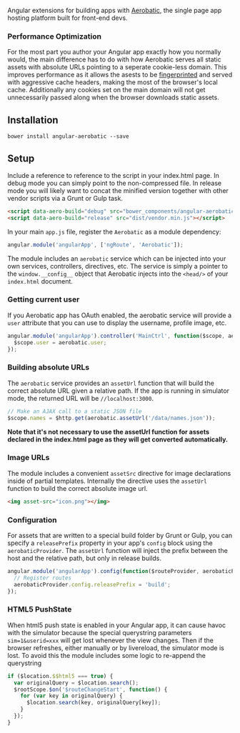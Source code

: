 Angular extensions for building apps with [Aerobatic](http://www.aerobatic.com), the single page app hosting platform built for front-end devs.

### Performance Optimization
For the most part you author your Angular app exactly how you normally would, the main difference has to do with how Aerobatic serves all static assets with absolute URLs pointing to a seperate cookie-less domain. This improves performance as it allows the asests to be [fingerprinted](https://developers.google.com/speed/docs/insights/LeverageBrowserCaching) and served with aggressive cache headers, making the most of the browser's local cache. Additionally any cookies set on the main domain will not get unnecessarily passed along when the browser downloads static assets.

## Installation
`bower install angular-aerobatic --save`

## Setup
Include a reference to reference to the script in your index.html page. In debug mode you can simply point to the non-compressed file. In release mode you will likely want to concat the minified version together with other vendor scripts via a Grunt or Gulp task.

```html
<script data-aero-build="debug" src="bower_components/angular-aerobatic/angular-aerobatic.js"></script>
<script data-aero-build="release" src="dist/vendor.min.js"></script>
```

In your main `app.js` file, register the `Aerobatic` as a module dependency:

```js
angular.module('angularApp', ['ngRoute', 'Aerobatic']);
```

The module includes an `aerobatic` service which can be injected into your own services, controllers, directives, etc. The service is simply a pointer to the `window.__config__` object that Aerobatic injects into the `<head/>` of your `index.html` document.

### Getting current user
If you Aerobatic app has OAuth enabled, the aerobatic service will provide a `user` attribute that you can use to display the username, profile image, etc.

```js
angular.module('angularApp').controller('MainCtrl', function($scope, aerobatic) {
  $scope.user = aerobatic.user;
});
```

### Building absolute URLs
The `aerobatic` service provides an `assetUrl` function that will build the correct absolute URL given a relative path. If the app is running in simulator mode, the returned URL will be `//localhost:3000`.

```js
// Make an AJAX call to a static JSON file
$scope.names = $http.get(aerobatic.assetUrl('/data/names.json'));
```

__Note that it's not necessary to use the assetUrl function for assets declared in the index.html page as they will get converted automatically.__

### Image URLs
The module includes a convenient `assetSrc` directive for image declarations inside of partial templates. Internally the directive uses the `assetUrl` function to build the correct absolute image url.

```html
<img asset-src="icon.png"></img>
```

### Configuration
For assets that are written to a special build folder by Grunt or Gulp, you can specify a `releasePrefix` property in your app's `config` block using the `aerobaticProvider`. The `assetUrl` function will inject the prefix between the host and the relative path, but only in release builds.

```js
angular.module('angularApp').config(function($routeProvider, aerobaticProvider) {
  // Register routes
  aerobaticProvider.config.releasePrefix = 'build';
});
```

### HTML5 PushState
When html5 push state is enabled in your Angular app, it can cause havoc with the simulator because the special querystring parameters `sim=1&userid=xxx` will get lost whenever the view changes. Then if the browser refreshes, either manually or by livereload, the simulator mode is lost. To avoid this the module includes some logic to re-append the querystring

```js
if ($location.$$html5 === true) {
  var originalQuery = $location.search();
  $rootScope.$on('$routeChangeStart', function() {
    for (var key in originalQuery) {
      $location.search(key, originalQuery[key]);
    }
  });
}
```
